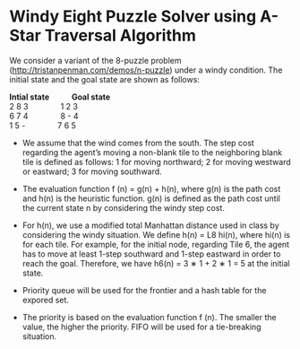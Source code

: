 # Windy Eight Puzzle Solver using A-Star Traversal Algorithm

We consider a variant of the 8-puzzle problem (http://tristanpenman.com/demos/n-puzzle) under a windy condition. The initial state and the goal state are shown as follows: 

**Intial state**	  &emsp;  &emsp;       **Goal state** <br />
   2 8 3     &emsp;  &emsp; &emsp;               1 2 3 <br />
   6 7 4     &emsp;  &emsp; &emsp;               8 - 4 <br />
   1 5 -     &emsp;  &emsp; &emsp;               7 6 5 <br />


- We assume that the wind comes from the south. The step cost regarding the agent’s moving a non-blank tile to the neighboring blank tile is defined as follows: 1 for moving northward; 2 for moving westward or eastward; 3 for moving southward.
- The evaluation function f (n) = g(n) + h(n), where g(n) is the path cost and h(n) is the heuristic function. g(n) is defined as the path cost until the current state n by considering the windy step cost.
- For h(n), we use a modified total Manhattan distance used in class by considering the windy situation. We define h(n) = L8	hi(n), where hi(n) is for each tile. For example, for the initial node, regarding Tile 6, the agent has to move at least 1-step southward and 1-step eastward in order to reach the goal. Therefore, we have h6(n) = 3 ∗ 1 + 2 ∗ 1 = 5 at the initial state.

- Priority queue will be used for the frontier and a hash table for the expored set. 

- The priority is based on the evaluation function f (n). The smaller the value, the higher the priority. FIFO will be used for a tie-breaking situation.
